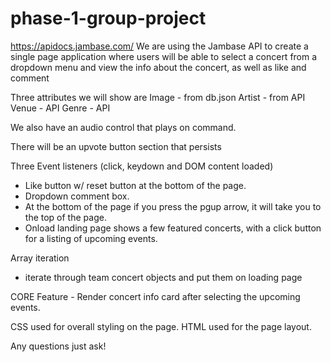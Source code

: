# phase-1-group-project
https://apidocs.jambase.com/
We are using the Jambase API to create a single page application where
users will be able to select a concert from a dropdown menu and view the
info about the concert, as well as like and comment

Three attributes we will show are
Image - from db.json
Artist - from API
Venue - API
Genre - API

We also have an audio control that plays on command.

There will be an upvote button section that persists

Three Event listeners (click, keydown and DOM content loaded)
- Like button w/ reset button at the bottom of the page.
- Dropdown comment box.
- At the bottom of the page if you press the pgup arrow, it will take you to the top of the page.
- Onload landing page shows a few featured concerts, with a click button for a listing of upcoming events.

Array iteration
- iterate through team concert objects and put them on loading page


CORE Feature - Render concert info card after selecting the upcoming events.

CSS used for overall styling on the page.
HTML used for the page layout.

Any questions just ask!


